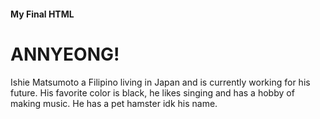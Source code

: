 <!DOCTYPE> 
<html>
<head>
 <h4> My Final HTML </h4>
  <h1> ANNYEONG! </h1> 
  </head>
<body>
 <p> Ishie Matsumoto a Filipino living in Japan and is currently working for his future. His favorite color is black, he likes singing and has a hobby of making music. He has a pet hamster idk his name.
</html>
 
